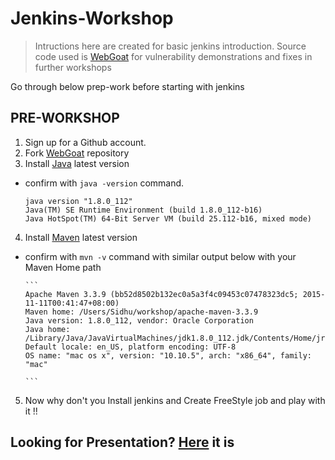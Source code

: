 # Jenkins-Workshop

> Intructions here are created for basic jenkins introduction. Source code used is [WebGoat](https://github.com/WebGoat/WebGoat) for vulnerability demonstrations and fixes in further workshops

Go through below prep-work before starting with jenkins 

## PRE-WORKSHOP

1. Sign up for a Github account.
2. Fork [WebGoat](https://github.com/WebGoat/WebGoat) repository
3. Install [Java](http://www.oracle.com/technetwork/java/javase/downloads/jdk8-downloads-2133151.html) latest version
  - confirm with `java -version` command.
  
      ```
      java version "1.8.0_112"
      Java(TM) SE Runtime Environment (build 1.8.0_112-b16)
      Java HotSpot(TM) 64-Bit Server VM (build 25.112-b16, mixed mode)
      ```
4. Install [Maven](http://maven.apache.org/install.html) latest version
  - confirm with `mvn -v` command with similar output below with your Maven Home path
  
        ```
        Apache Maven 3.3.9 (bb52d8502b132ec0a5a3f4c09453c07478323dc5; 2015-11-11T00:41:47+08:00)
        Maven home: /Users/Sidhu/workshop/apache-maven-3.3.9 
        Java version: 1.8.0_112, vendor: Oracle Corporation
        Java home: /Library/Java/JavaVirtualMachines/jdk1.8.0_112.jdk/Contents/Home/jre
        Default locale: en_US, platform encoding: UTF-8
        OS name: "mac os x", version: "10.10.5", arch: "x86_64", family: "mac"
        
        ```

5. Now why don't you Install jenkins and Create FreeStyle job and play with it !!


## Looking for Presentation? [Here](https://github.com/DevSecOpsSG/Jenkins-Workshop/blob/master/Jenkins%20Introduction%20Wokshop.pptx.pdf)  it is 
